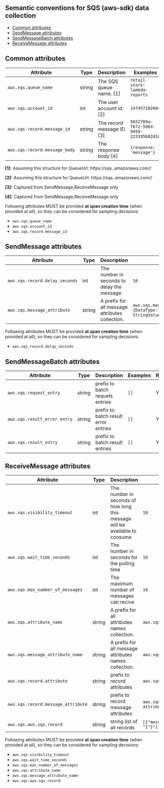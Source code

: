 ## Semantic conventions for SQS (aws-sdk) data collection

<!-- toc -->

- [Common attributes](#common-attributes)
- [SendMessage attributes](#sendmessage-attributes)
- [SendMessageBatch attributes](#sendmessagebatch-attributes)
- [ReceiveMessage attributes](#receivemessage-attributes)

<!-- tocstop -->

## Common attributes

<!-- semconv aws.sqs -->
| Attribute  | Type | Description  | Examples  | Required |
|---|---|---|---|---|
| `aws.sqs.queue_name` | string | The SQS queue name. [1] | `retail-store-lambda-reports` | Yes |
| `aws.sqs.account_id` | int | The user account id. [2] | `147457102604` | Yes |
| `aws.sqs.record.message_id` | string | The record message ID [3] | `5652789a-f672-5064-9459-223395b82d3a` | Yes |
| `aws.sqs.record.message_body` | string | The response body [4] | `{response: 'message'}` | Yes |

**[1]:** Assuming this structure for QueueUrl: https://sqs.<region>.amazonaws.com/<accountId>/<queueName>

**[2]:** Assuming this structure for QueueUrl: https://sqs.<region>.amazonaws.com/<accountId>/<queueName>

**[3]:** Captured from SendMessage,ReceiveMessage only

**[4]:** Captured from SendMessage,ReceiveMessage only

Following attributes MUST be provided **at span creation time** (when provided at all), so they can be considered for sampling decisions:

* `aws.sqs.queue_name`
* `aws.sqs.account_id`
* `aws.sqs.record.message_id`
<!-- endsemconv -->

## SendMessage attributes

<!-- semconv aws.sqs.send_message -->
| Attribute  | Type | Description  | Examples  | Required |
|---|---|---|---|---|
| `aws.sqs.record.delay_seconds` | int | The number in seconds to delay the message | `10` | Yes |
| `aws.sqs.message_attribute` | string | A prefix for all message attributes collection. | `aws.sqs.message_attribute.Title={DataType: 'String', StringValue: 'The Whistler'}` | Yes |

Following attributes MUST be provided **at span creation time** (when provided at all), so they can be considered for sampling decisions:

* `aws.sqs.record.delay_seconds`
<!-- endsemconv -->

## SendMessageBatch attributes

<!-- semconv aws.sqs.send_message_batch -->
| Attribute  | Type | Description  | Examples  | Required |
|---|---|---|---|---|
| `aws.sqs.request_entry` | string | prefix to batch requets entries | `[]` | Yes |
| `aws.sqs.result_error_entry` | string | prefix to batch result error entries | `[]` | Yes |
| `aws.sqs.result_entry` | string | prefix to batch result entries | `[]` | Yes |
<!-- endsemconv -->

## ReceiveMessage attributes

<!-- semconv aws.sqs.receive_message -->
| Attribute  | Type | Description  | Examples  | Required |
|---|---|---|---|---|
| `aws.sqs.visibility_timeout` | int | The number in seconds of how long this message will be available to consume | `10` | Yes |
| `aws.sqs.wait_time_seconds` | int | The number in seconds for the polling time | `10` | Yes |
| `aws.sqs.max_number_of_messages` | int | The maximum number of messages can recive | `10` | Yes |
| `aws.sqs.attribute_name` | string | A prefix for all attributes names collection. | `aws.sqs.attribute_name.attr=name` | Yes |
| `aws.sqs.message_attribute_name` | string | A prefix for all message attributes names collection. | `aws.sqs.message_attribute_name.attr=name` | Yes |
| `aws.sqs.record.attribute` | string | prefix to record attributes | `aws.sqs.record.attribute.key='attribute'` | Yes |
| `aws.sqs.record.message_attribute` | string | prefix to record message attributes | `aws.sqs.record.message_attribute.key='message attribute'` | Yes |
| `aws.sqs.aws.sqs.record` | string | string list of all records | `[{"message_body": "{"cart": {"12341234": "1"}"}]` | Yes |

Following attributes MUST be provided **at span creation time** (when provided at all), so they can be considered for sampling decisions:

* `aws.sqs.visibility_timeout`
* `aws.sqs.wait_time_seconds`
* `aws.sqs.max_number_of_messages`
* `aws.sqs.attribute_name`
* `aws.sqs.message_attribute_name`
* `aws.sqs.aws.sqs.record`
<!-- endsemconv -->
